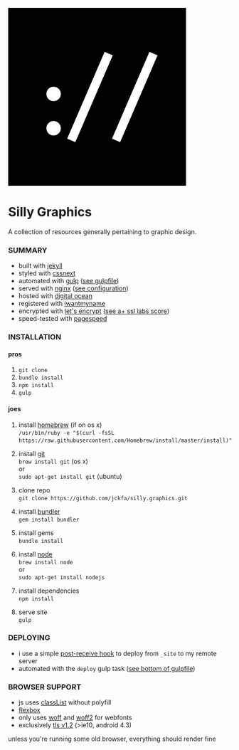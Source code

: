 ![://](./static/img/icon.png)

# Silly Graphics
A collection of resources generally pertaining to graphic design.

### SUMMARY
- built with [jekyll][1]
- styled with [cssnext][4]
- automated with [gulp][2] ([see gulpfile][3])
- served with [nginx][5] ([see configuration][6])
- hosted with [digital ocean][7]
- registered with [iwantmyname][17]
- encrypted with [let's encrypt][9] ([see a+ ssl labs score][8])
- speed-tested with [pagespeed][10]

### INSTALLATION

#### pros
1. `git clone`
2. `bundle install`
3. `npm install`
4. `gulp`

#### joes
1. install [homebrew][19] (if on os x) <br>
`/usr/bin/ruby -e "$(curl -fsSL https://raw.githubusercontent.com/Homebrew/install/master/install)"`

2. install [git][20] <br>
`brew install git` (os x) <br>
or <br>
`sudo apt-get install git` (ubuntu)

3. clone repo <br>
`git clone https://github.com/jckfa/silly.graphics.git`

4. install [bundler][21] <br>
`gem install bundler`

5. install gems <br>
`bundle install`

6. install [node][22] <br>
`brew install node` <br>
or <br>
`sudo apt-get install nodejs`

7. install dependencies <br>
`npm install`

8. serve site <br>
`gulp`

### DEPLOYING
- i use a simple [post-receive hook][18] to deploy from `_site` to my remote server
- automated with the `deploy` gulp task ([see bottom of gulpfile][3])

### BROWSER SUPPORT
- js uses [classList][11] without polyfill
- [flexbox][13]
- only uses [woff][14] and [woff2][15] for webfonts
- exclusively [tls v1.2][16] (>ie10, android 4.3)

unless you're running some old browser, everything should render fine


[1]: https://jekyllrb.com
[2]: http://gulpjs.com
[3]: https://github.com/jckfa/silly.graphics/blob/master/gulpfile.js
[4]: http://cssnext.io
[5]: http://nginx.org
[6]: https://github.com/jckfa/nginx-config/blob/master/sites-available/silly.graphics
[7]: https://m.do.co/c/b09c1fce4b40
[8]: https://www.ssllabs.com/ssltest/analyze.html?d=silly.graphics&latest
[9]: https://letsencrypt.org
[10]: https://developers.google.com/speed/pagespeed/insights/?url=silly.graphics&tab=mobile
[11]: http://caniuse.com/#search=classlist
[13]: http://caniuse.com/#search=flex
[14]: http://caniuse.com/#search=woff
[15]: http://caniuse.com/#search=woff2
[16]: https://github.com/jckfa/nginx-config/blob/master/conf.d/directive-only/tls.conf
[17]: https://iwantmyname.com
[18]: https://www.digitalocean.com/community/tutorials/how-to-set-up-automatic-deployment-with-git-with-a-vps
[19]: http://brew.sh/
[20]: https://git-scm.com/
[21]: https://bundler.io/
[22]: https://nodejs.org/en/
